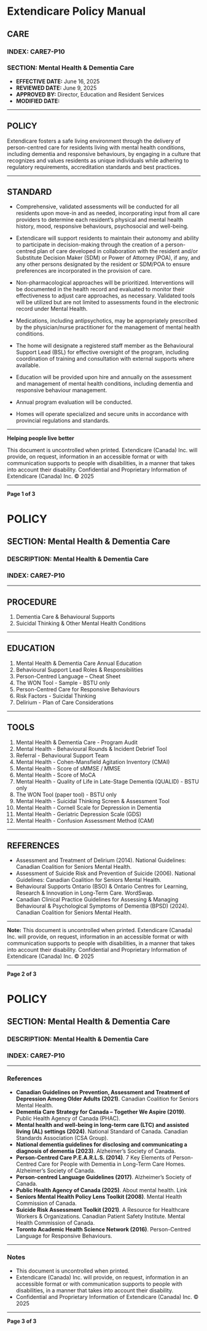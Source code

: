 # Extendicare Policy Manual

## CARE

### INDEX: CARE7-P10

### SECTION: Mental Health & Dementia Care

- **EFFECTIVE DATE:** June 16, 2025
- **REVIEWED DATE:** June 9, 2025
- **APPROVED BY:** Director, Education and Resident Services
- **MODIFIED DATE:**

----

## POLICY

Extendicare fosters a safe living environment through the delivery of person-centred care for residents living with mental health conditions, including dementia and responsive behaviours, by engaging in a culture that recognizes and values residents as unique individuals while adhering to regulatory requirements, accreditation standards and best practices.

----

## STANDARD

- Comprehensive, validated assessments will be conducted for all residents upon move-in and as needed, incorporating input from all care providers to determine each resident’s physical and mental health history, mood, responsive behaviours, psychosocial and well-being.

- Extendicare will support residents to maintain their autonomy and ability to participate in decision-making through the creation of a person-centred plan of care developed in collaboration with the resident and/or Substitute Decision Maker (SDM) or Power of Attorney (POA), if any, and any other persons designated by the resident or SDM/POA to ensure preferences are incorporated in the provision of care.

- Non-pharmacological approaches will be prioritized. Interventions will be documented in the health record and evaluated to monitor their effectiveness to adjust care approaches, as necessary. Validated tools will be utilized but are not limited to assessments found in the electronic record under Mental Health.

- Medications, including antipsychotics, may be appropriately prescribed by the physician/nurse practitioner for the management of mental health conditions.

- The home will designate a registered staff member as the Behavioural Support Lead (BSL) for effective oversight of the program, including coordination of training and consultation with external supports where available.

- Education will be provided upon hire and annually on the assessment and management of mental health conditions, including dementia and responsive behaviour management.

- Annual program evaluation will be conducted.

- Homes will operate specialized and secure units in accordance with provincial regulations and standards.

----

**Helping people live better**

This document is uncontrolled when printed. Extendicare (Canada) Inc. will provide, on request, information in an accessible format or with communication supports to people with disabilities, in a manner that takes into account their disability. Confidential and Proprietary Information of Extendicare (Canada) Inc. © 2025

----

**Page 1 of 3**

# POLICY

## SECTION: Mental Health & Dementia Care
### DESCRIPTION: Mental Health & Dementia Care
### INDEX: CARE7-P10

----

## PROCEDURE
1. Dementia Care & Behavioural Supports
2. Suicidal Thinking & Other Mental Health Conditions

----

## EDUCATION
1. Mental Health & Dementia Care Annual Education
2. Behavioural Support Lead Roles & Responsibilities
3. Person-Centred Language – Cheat Sheet
4. The WON Tool - Sample - BSTU only
5. Person-Centred Care for Responsive Behaviours
6. Risk Factors - Suicidal Thinking
7. Delirium - Plan of Care Considerations

----

## TOOLS
1. Mental Health & Dementia Care - Program Audit
2. Mental Health - Behavioural Rounds & Incident Debrief Tool
3. Referral - Behavioural Support Team
4. Mental Health - Cohen-Mansfield Agitation Inventory (CMAI)
5. Mental Health - Score of sMMSE / MMSE
6. Mental Health - Score of MoCA
7. Mental Health - Quality of Life in Late-Stage Dementia (QUALID) - BSTU only
8. The WON Tool (paper tool) - BSTU only
9. Mental Health - Suicidal Thinking Screen & Assessment Tool
10. Mental Health - Cornell Scale for Depression in Dementia
11. Mental Health - Geriatric Depression Scale (GDS)
12. Mental Health - Confusion Assessment Method (CAM)

----

## REFERENCES
- Assessment and Treatment of Delirium (2014). National Guidelines: Canadian Coalition for Seniors Mental Health.
- Assessment of Suicide Risk and Prevention of Suicide (2006). National Guidelines: Canadian Coalition for Seniors Mental Health.
- Behavioural Supports Ontario (BSO) & Ontario Centres for Learning, Research & Innovation in Long-Term Care. WordSwap.
- Canadian Clinical Practice Guidelines for Assessing & Managing Behavioural & Psychological Symptoms of Dementia (BPSD) (2024). Canadian Coalition for Seniors Mental Health.

----

**Note:** This document is uncontrolled when printed.
Extendicare (Canada) Inc. will provide, on request, information in an accessible format or with communication supports to people with disabilities, in a manner that takes into account their disability. Confidential and Proprietary Information of Extendicare (Canada) Inc. © 2025

----

**Page 2 of 3**

# POLICY

## SECTION: Mental Health & Dementia Care
### DESCRIPTION: Mental Health & Dementia Care
### INDEX: CARE7-P10

----

### References
- **Canadian Guidelines on Prevention, Assessment and Treatment of Depression Among Older Adults (2021)**. Canadian Coalition for Seniors Mental Health.
- **Dementia Care Strategy for Canada – Together We Aspire (2019)**. Public Health Agency of Canada (PHAC).
- **Mental health and well-being in long-term care (LTC) and assisted living (AL) settings (2024)**. National Standard of Canada. Canadian Standards Association (CSA Group).
- **National dementia guidelines for disclosing and communicating a diagnosis of dementia (2023)**. Alzheimer’s Society of Canada.
- **Person-Centred Care P.E.A.R.L.S. (2014)**. 7 Key Elements of Person-Centred Care for People with Dementia in Long-Term Care Homes. Alzheimer’s Society of Canada.
- **Person-centred Language Guidelines (2017)**. Alzheimer’s Society of Canada.
- **Public Health Agency of Canada (2025)**. About mental health. Link
- **Seniors Mental Health Policy Lens Toolkit (2008)**. Mental Health Commission of Canada.
- **Suicide Risk Assessment Toolkit (2021)**. A Resource for Healthcare Workers & Organizations. Canadian Patient Safety Institute. Mental Health Commission of Canada.
- **Toronto Academic Health Science Network (2016)**. Person-Centred Language for Responsive Behaviours.

----

### Notes
- This document is uncontrolled when printed.
- Extendicare (Canada) Inc. will provide, on request, information in an accessible format or with communication supports to people with disabilities, in a manner that takes into account their disability.
- Confidential and Proprietary Information of Extendicare (Canada) Inc. © 2025

----

**Page 3 of 3**
